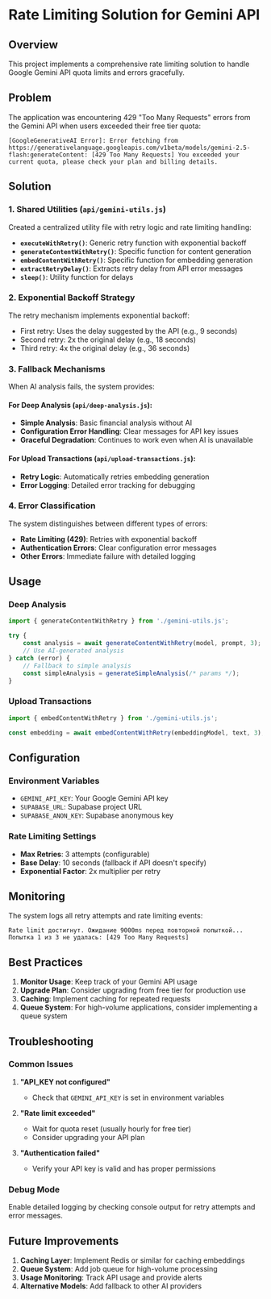 # Rate Limiting Solution for Gemini API

## Overview

This project implements a comprehensive rate limiting solution to handle Google Gemini API quota limits and errors gracefully.

## Problem

The application was encountering 429 "Too Many Requests" errors from the Gemini API when users exceeded their free tier quota:

```
[GoogleGenerativeAI Error]: Error fetching from https://generativelanguage.googleapis.com/v1beta/models/gemini-2.5-flash:generateContent: [429 Too Many Requests] You exceeded your current quota, please check your plan and billing details.
```

## Solution

### 1. Shared Utilities (`api/gemini-utils.js`)

Created a centralized utility file with retry logic and rate limiting handling:

- **`executeWithRetry()`**: Generic retry function with exponential backoff
- **`generateContentWithRetry()`**: Specific function for content generation
- **`embedContentWithRetry()`**: Specific function for embedding generation
- **`extractRetryDelay()`**: Extracts retry delay from API error messages
- **`sleep()`**: Utility function for delays

### 2. Exponential Backoff Strategy

The retry mechanism implements exponential backoff:
- First retry: Uses the delay suggested by the API (e.g., 9 seconds)
- Second retry: 2x the original delay (e.g., 18 seconds)
- Third retry: 4x the original delay (e.g., 36 seconds)

### 3. Fallback Mechanisms

When AI analysis fails, the system provides:

#### For Deep Analysis (`api/deep-analysis.js`):
- **Simple Analysis**: Basic financial analysis without AI
- **Configuration Error Handling**: Clear messages for API key issues
- **Graceful Degradation**: Continues to work even when AI is unavailable

#### For Upload Transactions (`api/upload-transactions.js`):
- **Retry Logic**: Automatically retries embedding generation
- **Error Logging**: Detailed error tracking for debugging

### 4. Error Classification

The system distinguishes between different types of errors:

- **Rate Limiting (429)**: Retries with exponential backoff
- **Authentication Errors**: Clear configuration error messages
- **Other Errors**: Immediate failure with detailed logging

## Usage

### Deep Analysis
```javascript
import { generateContentWithRetry } from './gemini-utils.js';

try {
    const analysis = await generateContentWithRetry(model, prompt, 3);
    // Use AI-generated analysis
} catch (error) {
    // Fallback to simple analysis
    const simpleAnalysis = generateSimpleAnalysis(/* params */);
}
```

### Upload Transactions
```javascript
import { embedContentWithRetry } from './gemini-utils.js';

const embedding = await embedContentWithRetry(embeddingModel, text, 3);
```

## Configuration

### Environment Variables
- `GEMINI_API_KEY`: Your Google Gemini API key
- `SUPABASE_URL`: Supabase project URL
- `SUPABASE_ANON_KEY`: Supabase anonymous key

### Rate Limiting Settings
- **Max Retries**: 3 attempts (configurable)
- **Base Delay**: 10 seconds (fallback if API doesn't specify)
- **Exponential Factor**: 2x multiplier per retry

## Monitoring

The system logs all retry attempts and rate limiting events:

```
Rate limit достигнут. Ожидание 9000ms перед повторной попыткой...
Попытка 1 из 3 не удалась: [429 Too Many Requests]
```

## Best Practices

1. **Monitor Usage**: Keep track of your Gemini API usage
2. **Upgrade Plan**: Consider upgrading from free tier for production use
3. **Caching**: Implement caching for repeated requests
4. **Queue System**: For high-volume applications, consider implementing a queue system

## Troubleshooting

### Common Issues

1. **"API_KEY not configured"**
   - Check that `GEMINI_API_KEY` is set in environment variables

2. **"Rate limit exceeded"**
   - Wait for quota reset (usually hourly for free tier)
   - Consider upgrading your API plan

3. **"Authentication failed"**
   - Verify your API key is valid and has proper permissions

### Debug Mode

Enable detailed logging by checking console output for retry attempts and error messages.

## Future Improvements

1. **Caching Layer**: Implement Redis or similar for caching embeddings
2. **Queue System**: Add job queue for high-volume processing
3. **Usage Monitoring**: Track API usage and provide alerts
4. **Alternative Models**: Add fallback to other AI providers 
